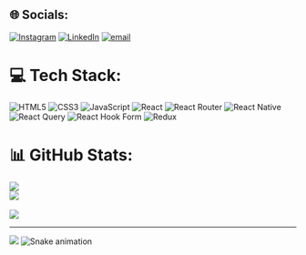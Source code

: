 
## 🌐 Socials:
[![Instagram](https://img.shields.io/badge/Instagram-%23E4405F.svg?logo=Instagram&logoColor=white)](https://instagram.com/https://www.instagram.com/rich_rajesh_/) [![LinkedIn](https://img.shields.io/badge/LinkedIn-%230077B5.svg?logo=linkedin&logoColor=white)](https://linkedin.com/in/https://www.linkedin.com/in/rajesh-k-37938224a/) [![email](https://img.shields.io/badge/Email-D14836?logo=gmail&logoColor=white)](mailto:r672129@gmail.com) 

# 💻 Tech Stack:
![HTML5](https://img.shields.io/badge/html5-%23E34F26.svg?style=for-the-badge&logo=html5&logoColor=white) ![CSS3](https://img.shields.io/badge/css3-%231572B6.svg?style=for-the-badge&logo=css3&logoColor=white) ![JavaScript](https://img.shields.io/badge/javascript-%23323330.svg?style=for-the-badge&logo=javascript&logoColor=%23F7DF1E) ![React](https://img.shields.io/badge/react-%2320232a.svg?style=for-the-badge&logo=react&logoColor=%2361DAFB) ![React Router](https://img.shields.io/badge/React_Router-CA4245?style=for-the-badge&logo=react-router&logoColor=white) ![React Native](https://img.shields.io/badge/react_native-%2320232a.svg?style=for-the-badge&logo=react&logoColor=%2361DAFB) ![React Query](https://img.shields.io/badge/-React%20Query-FF4154?style=for-the-badge&logo=react%20query&logoColor=white) ![React Hook Form](https://img.shields.io/badge/React%20Hook%20Form-%23EC5990.svg?style=for-the-badge&logo=reacthookform&logoColor=white) ![Redux](https://img.shields.io/badge/redux-%23593d88.svg?style=for-the-badge&logo=redux&logoColor=white)
# 📊 GitHub Stats:
![](https://github-readme-stats.vercel.app/api?username=rajesh-rk&theme=transparent&hide_border=false&include_all_commits=true&count_private=true)<br/>
![](https://nirzak-streak-stats.vercel.app/?user=rajesh-rk&theme=transparent&hide_border=false)<br/> </br>
![](https://github-readme-stats.vercel.app/api/top-langs/?username=rajesh-rk&theme=transparent&hide_border=false&include_all_commits=true&count_private=true&layout=compact)

---
[![](https://visitcount.itsvg.in/api?id=rajesh-rk&icon=0&color=0)](https://visitcount.itsvg.in)
<img src="https://raw.githubusercontent.com/rajesh-rkl/rajesh-rkl/output/snake.svg" alt="Snake animation"/>

###

<!-- Proudly created with GPRM ( https://gprm.itsvg.in ) -->
